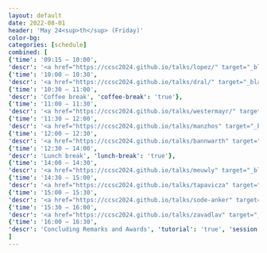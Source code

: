 ```yaml
---
layout: default
date: 2022-08-01
header: 'May 24<sup>th</sup> (Friday)'
color-bg: 
categories: [schedule]
combined: [
{'time': '09:15 – 10:00', 
'descr': '<a href="https://ccsc2024.github.io/talks/lopez/" target="_blank"> D4.01 – Steven Lopez </a>', 'keynote': 'true', 'session': 'Session 10 (Chair: G. Brandenburg)'},
{'time': '10:00 – 10:30', 
'descr': '<a href="https://ccsc2024.github.io/talks/dral/" target="_blank"> D4.02 – Pavlo Dral </a>','talk': 'true'},
{'time': '10:30 – 11:00', 
'descr': 'Coffee break', 'coffee-break': 'true'},
{'time': '11:00 – 11:30', 
'descr': '<a href="https://ccsc2024.github.io/talks/westermayr/" target="_blank"> D4.03 – Julia Westermayr </a>', 'talk': 'true', 'session': 'Session 11 (Chair: C. Müller)'},
{'time': '11:30 – 12:00', 
'descr': '<a href="https://ccsc2024.github.io/talks/manzhos" target="_blank"> D4.04 – Sergei Manzhos </a>', 'comms': 'true'},
{'time': '12:00 – 12:30', 
'descr': '<a href="https://ccsc2024.github.io/talks/bannwarth" target="_blank"> D4.05 – Christoph Bannwarth </a>', 'comms': 'true'},
{'time': '12:30 – 14:00', 
'descr': 'Lunch break', 'lunch-break': 'true'},
{'time': '14:00 – 14:30', 
'descr': '<a href="https://ccsc2024.github.io/talks/meuwly" target="_blank"> D4.06 – Markus Meuwly </a>', 'comms': 'true', 'session': 'Session 12 (Chair: A. von Lilienfeld)'},
{'time': '14:30 – 15:00', 
'descr': '<a href="https://ccsc2024.github.io/talks/tapavicza" target="_blank"> D4.07 – Enrico Tapavicza </a>', 'comms': 'true'},
{'time': '15:00 – 15:30', 
'descr': '<a href="https://ccsc2024.github.io/talks/sode-anker" target="_blank"> D4.08 – Andy Sode Anker </a>', 'comms': 'true'},
{'time': '15:30 – 16:00', 
'descr': '<a href="https://ccsc2024.github.io/talks/zavadlav" target="_blank"> D4.09 – Julia Zavadlav </a>', 'comms': 'true'},
{'time': '16:00 – 16:30', 
'descr': 'Concluding Remarks and Awards', 'tutorial': 'true', 'session': 'Closing'}
]
---
```

